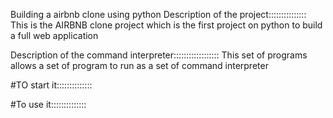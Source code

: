 Building a airbnb clone using python
Description of the project:::::::::::::::
This is the AIRBNB clone project which is the first project on python to build a full
web application 

Description of the command interpreter::::::::::::::::::
This set of programs allows a set of program to run as a set of command interpreter 

#TO start it::::::::::::::

#To use it::::::::::::::

